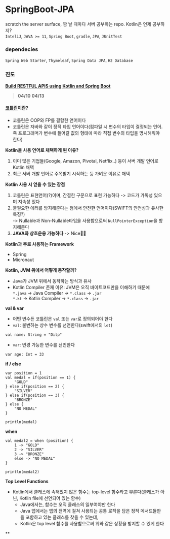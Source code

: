 # SpringBoot-JPA
scratch the server surface, 짬 날 때마다 서버 공부하는 repo. Kotlin은 언제 공부하지?  
`InteliJ`, `JAVA >= 11`, `Spring Boot`, `gradle`, `JPA`, `JUnitTest`

### dependecies
`Spring Web Starter`, `Thymeleaf`, `Spring Data JPA`, `H2 Database`

### 진도

**[Build RESTFUL APIS using Kotlin and Spring Boot](https://www.udemy.com/course/build-restful-apis-using-kotlin-and-spring-boot/learn/lecture/30033430#content)**    
> **04/10** 
> **04/13**
#### [코틀린](https://kotlinlang.org/docs/getting-started.html)이란?
- 코틀린은 OOP와 FP를 결합한 언어이다
- 코틀린은 자바와 같이 정적 타입 언어이다(컴파일 시 변수의 타입이 결정되는 언어. 즉 프로그래머가 변수에 들어갈 값의 형태에 따라 직접 변수의 타입을 명시해줘야 한다)    
  
**Kotlin을 사용 언어로 채택하게 된 이유?**
1) 이미 많은 기업들(Google, Amazon, Pivotal, Netflix..) 등이 서버 개발 언어로 Kotlin 채택
2) 최근 서버 개발 언어로 주목받기 시작하는 등 가벼운 이유로 채택

**Kotlin 사용 시 얻을 수 있는 장점**  
1) 코틀린은 표현언어(?)이며, 간결한 구문으로 표현 가능하다 -> 코드가 가독성 있으며 지속성 있다  
2) 불필요한 에러를 방지해준다는 점에서 안전한 언어이다(SWIFT의 안전성과 유사한 특징?)  
-> Nullable과 Non-Nullable타입을 사용함으로써 `NullPointerException`을 방지해준다
3) **JAVA와 상호운용 가능하다** -> Nice👍🏼

**Kotlin과 주로 사용하는 Framework**
- Spring
- Micronaut

**Kotlin, JVM 위에서 어떻게 동작할까?**  
- Java가 JVM 위에서 동작하는 방식과 유사   
- Kotlin Compiler 존재 이유: JVM은 오직 바이트코드만을 이해하기 때문에   
`*.java` -> Java Compiler -> `*.class` -> `.jar`  
`*.kt` -> Kotlin Compiler -> `*.class` -> `.jar`  

**val & var**
- 어떤 변수든 코틀린은 `val` 또는 `var`로 정의되어야 한다
- `val`: 불변하는 상수 변수를 선언한다(swift에서의 `let`)  
```
val name: String = "Dilp"
```
- `var`: 변경 가능한 변수를 선언한다  
```
var age: Int = 33
```
**if / else**
```
var position = 1
val medal = if(position == 1) {
    "GOLD"
} else if(position == 2) {
    "SILVER"
} else if(position == 3) {
    "BRONZE"
} else {
    "NO MEDAL"
}

println(medal)
```

**when**  
```
val medal2 = when (position) {
    1 -> "GOLD"
    2 -> "SILVER"
    3 -> "BRONZE"
    else -> "NO MEDAL"
}

println(medal2)
```

**Top Level Functions**
- Kotlin에서 클래스에 속해있지 않은 함수는 top-level 함수라고 부른다(클래스가 아닌, Kotlin file에 선언되어 있는 함수)
  - Java에서는, 함수는 오직 클래스의 일부여야만 한다
  - Java 앱에서는 앱의 전역에 걸쳐 사용되는 공통 로직을 담은 정적 메서드들만을 포함하고 있는 클래스를 찾을 수 있는데,  
  - Kotlin은 top level 함수를 사용함으로써 위와 같은 상황을 방지할 수 있게 한다

**
